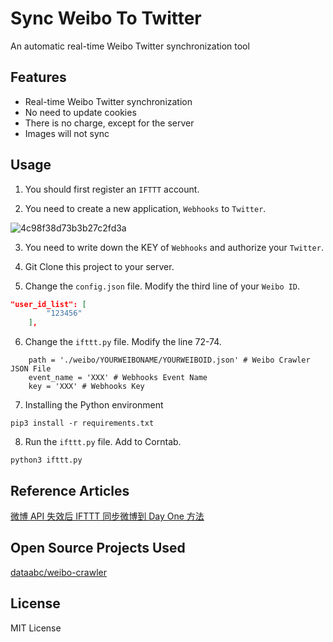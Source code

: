 # Sync Weibo To Twitter
An automatic real-time Weibo Twitter synchronization tool

## Features
- Real-time Weibo Twitter synchronization
- No need to update cookies
- There is no charge, except for the server
- Images will not sync

## Usage
1. You should first register an `IFTTT` account.

2. You need to create a new application, `Webhooks` to `Twitter`. 

![4c98f38d73b3b27c2fd3a](https://telegraph.eowo.us/file/4c98f38d73b3b27c2fd3a.png)

3. You need to write down the KEY of `Webhooks` and authorize your `Twitter`.

4. Git Clone this project to your server.

5. Change the `config.json` file. Modify the third line of your `Weibo ID`.

~~~json
"user_id_list": [
        "123456"
    ],
~~~

6. Change the `ifttt.py` file. Modify the line 72-74.
~~~
	path = './weibo/YOURWEIBONAME/YOURWEIBOID.json' # Weibo Crawler JSON File
	event_name = 'XXX' # Webhooks Event Name
	key = 'XXX' # Webhooks Key
~~~

7. Installing the Python environment
~~~shell
pip3 install -r requirements.txt
~~~

8. Run the `ifttt.py` file. Add to Corntab.
~~~shell
python3 ifttt.py
~~~

## Reference Articles
[微博 API 失效后 IFTTT 同步微博到 Day One 方法](https://sspai.com/post/67334)

## Open Source Projects Used
[dataabc/weibo-crawler](https://github.com/dataabc/weibo-crawler)

## License
MIT License
